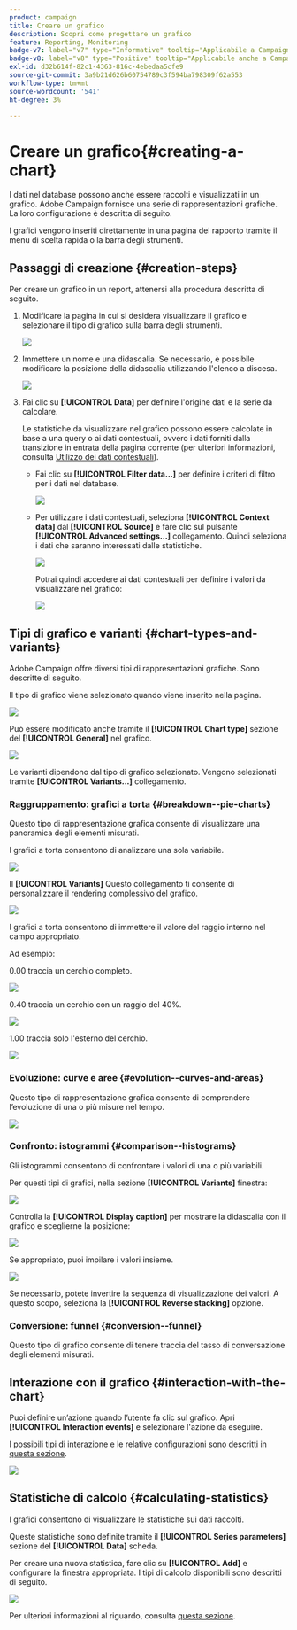 ```yaml
---
product: campaign
title: Creare un grafico
description: Scopri come progettare un grafico
feature: Reporting, Monitoring
badge-v7: label="v7" type="Informative" tooltip="Applicabile a Campaign Classic v7"
badge-v8: label="v8" type="Positive" tooltip="Applicabile anche a Campaign v8"
exl-id: d32b614f-82c1-4363-816c-4ebedaa5cfe9
source-git-commit: 3a9b21d626b60754789c3f594ba798309f62a553
workflow-type: tm+mt
source-wordcount: '541'
ht-degree: 3%

---
```


# Creare un grafico{#creating-a-chart}



I dati nel database possono anche essere raccolti e visualizzati in un grafico. Adobe Campaign fornisce una serie di rappresentazioni grafiche. La loro configurazione è descritta di seguito.

I grafici vengono inseriti direttamente in una pagina del rapporto tramite il menu di scelta rapida o la barra degli strumenti.

## Passaggi di creazione {#creation-steps}

Per creare un grafico in un report, attenersi alla procedura descritta di seguito.

1. Modificare la pagina in cui si desidera visualizzare il grafico e selezionare il tipo di grafico sulla barra degli strumenti.

   ![](assets/s_advuser_report_page_activity_04.png)

1. Immettere un nome e una didascalia. Se necessario, è possibile modificare la posizione della didascalia utilizzando l&#39;elenco a discesa.

   ![](assets/s_ncs_advuser_report_wizard_018.png)

1. Fai clic su **[!UICONTROL Data]** per definire l&#39;origine dati e la serie da calcolare.

   Le statistiche da visualizzare nel grafico possono essere calcolate in base a una query o ai dati contestuali, ovvero i dati forniti dalla transizione in entrata della pagina corrente (per ulteriori informazioni, consulta [Utilizzo dei dati contestuali](../../reporting/using/using-the-context.md#using-context-data)).

   * Fai clic su **[!UICONTROL Filter data...]** per definire i criteri di filtro per i dati nel database.

     ![](assets/reporting_graph_add_filter.png)

   * Per utilizzare i dati contestuali, seleziona **[!UICONTROL Context data]** dal **[!UICONTROL Source]** e fare clic sul pulsante **[!UICONTROL Advanced settings...]** collegamento. Quindi seleziona i dati che saranno interessati dalle statistiche.

     ![](assets/reporting_graph_from_context.png)

     Potrai quindi accedere ai dati contestuali per definire i valori da visualizzare nel grafico:

     ![](assets/reporting_graph_select-from_context.png)

## Tipi di grafico e varianti {#chart-types-and-variants}

Adobe Campaign offre diversi tipi di rappresentazioni grafiche. Sono descritte di seguito.

Il tipo di grafico viene selezionato quando viene inserito nella pagina.

![](assets/s_advuser_report_page_activity_04.png)

Può essere modificato anche tramite il **[!UICONTROL Chart type]** sezione del **[!UICONTROL General]** nel grafico.

![](assets/reporting_change_graph_type.png)

Le varianti dipendono dal tipo di grafico selezionato. Vengono selezionati tramite **[!UICONTROL Variants...]** collegamento.

### Raggruppamento: grafici a torta {#breakdown--pie-charts}

Questo tipo di rappresentazione grafica consente di visualizzare una panoramica degli elementi misurati.

I grafici a torta consentono di analizzare una sola variabile.

![](assets/reporting_graph_type_sector_1.png)

Il **[!UICONTROL Variants]** Questo collegamento ti consente di personalizzare il rendering complessivo del grafico.

![](assets/reporting_graph_type_sector_2.png)

I grafici a torta consentono di immettere il valore del raggio interno nel campo appropriato.

Ad esempio:

0.00 traccia un cerchio completo.

![](assets/s_ncs_advuser_report_sector_exple1.png)

0.40 traccia un cerchio con un raggio del 40%.

![](assets/s_ncs_advuser_report_sector_exple2.png)

1.00 traccia solo l&#39;esterno del cerchio.

![](assets/s_ncs_advuser_report_sector_exple3.png)

### Evoluzione: curve e aree {#evolution--curves-and-areas}

Questo tipo di rappresentazione grafica consente di comprendere l’evoluzione di una o più misure nel tempo.

![](assets/reporting_graph_type_curve.png)

### Confronto: istogrammi {#comparison--histograms}

Gli istogrammi consentono di confrontare i valori di una o più variabili.

Per questi tipi di grafici, nella sezione **[!UICONTROL Variants]** finestra:

![](assets/reporting_select_graph_var.png)

Controlla la **[!UICONTROL Display caption]** per mostrare la didascalia con il grafico e sceglierne la posizione:

![](assets/reporting_select_graph_legend.png)

Se appropriato, puoi impilare i valori insieme.

![](assets/reporting_graph_type_histo.png)

Se necessario, potete invertire la sequenza di visualizzazione dei valori. A questo scopo, seleziona la **[!UICONTROL Reverse stacking]** opzione.

### Conversione: funnel {#conversion--funnel}

Questo tipo di grafico consente di tenere traccia del tasso di conversazione degli elementi misurati.

## Interazione con il grafico {#interaction-with-the-chart}

Puoi definire un’azione quando l’utente fa clic sul grafico. Apri **[!UICONTROL Interaction events]** e selezionare l&#39;azione da eseguire.

I possibili tipi di interazione e le relative configurazioni sono descritti in [questa sezione](../../web/using/static-elements-in-a-web-form.md#inserting-html-content).

![](assets/s_ncs_advuser_report_wizard_017.png)

## Statistiche di calcolo {#calculating-statistics}

I grafici consentono di visualizzare le statistiche sui dati raccolti.

Queste statistiche sono definite tramite il **[!UICONTROL Series parameters]** sezione del **[!UICONTROL Data]** scheda.

Per creare una nuova statistica, fare clic su **[!UICONTROL Add]** e configurare la finestra appropriata. I tipi di calcolo disponibili sono descritti di seguito.

![](assets/reporting_add_statistics.png)

Per ulteriori informazioni al riguardo, consulta [questa sezione](../../reporting/using/using-the-descriptive-analysis-wizard.md#statistics-calculation).
